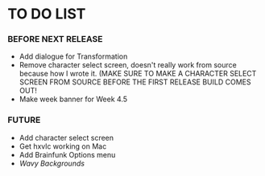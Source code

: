 # TO DO LIST

### BEFORE NEXT RELEASE

- Add dialogue for Transformation
- Remove character select screen, doesn't really work from source because how I wrote it. (MAKE SURE TO MAKE A CHARACTER SELECT SCREEN FROM SOURCE BEFORE THE FIRST RELEASE BUILD COMES OUT!
- Make week banner for Week 4.5

### FUTURE

- Add character select screen
- Get hxvlc working on Mac
- Add Brainfunk Options menu
- *Wavy Backgrounds*
